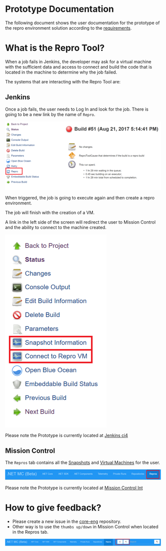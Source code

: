 #  Prototype Documentation
The following document shows the user documentation for the prototype of the repro environment solution according to the [requirements](https://github.com/dotnet/core-eng/blob/master/Documentation/Project-Docs/Repro%20Environment/Implementation%20Details%20Prototype.md#requirements).

# What is the Repro Tool?
When a job fails in Jenkins, the developer may ask for a virtual machine with the sufficient data and access to connect and build the code that is located in the machine to determine why the job failed.

The systems that are interacting with the Repro Tool are:
## Jenkins
Once a job fails, the user needs to Log In and look for the job. There is going to be a new link by the name of `Repro`.

![](./Images/ReproLink.PNG?raw=true)

When triggered, the job is going to execute again and then create a repro environment.

The job will finish with the creation of a VM. 

A link in the left side of the screen will redirect the user to Mission Control and the ability to connect to the machine created.

![](./Images/ConnectToVmLink.PNG?raw=true)

Please note the Prototype is currently located at [Jenkins ci4](https://dotnet-ci4.westus2.cloudapp.azure.com/)

## Mission Control
The `Repros` tab contains all the [Snapshots](https://github.com/dotnet/core-eng/blob/master/Documentation/Project-Docs/Repro%20Environment/Implementation%20Details%20POC.md#2-save-running-environment) and [Virtual Machines](https://github.com/dotnet/core-eng/blob/master/Documentation/Project-Docs/Repro%20Environment/Implementation%20Details%20POC.md#4-create-vm-with-repro-environment) for the user.

![](./Images/ReproTab.PNG?raw=true)

Please note the Prototype is currently located at [Mission Control Int](https://mc.int-dot.net/#/)

# How to give feedback?
- Please create a new issue in the [core-eng](https://github.com/dotnet/core-eng) repository.
- Other way is to use the `thumbs up/down` in Mission Control when located in the Repros tab. 

![](./Images/FeedbackMC.PNG?raw=true)